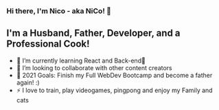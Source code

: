 ### Hi there, I'm Nico - aka NiCo! 👋

## I'm a Husband, Father, Developer, and a Professional Cook!

- 🌱 I’m currently learning React and Back-end🤣
- 👯 I’m looking to collaborate with other content creators
- 🥅 2021 Goals: Finish my Full WebDev Bootcamp and become a father again! :)
- ⚡ I love to train, play videogames, pingpong and enjoy my Family and cats



<br />
